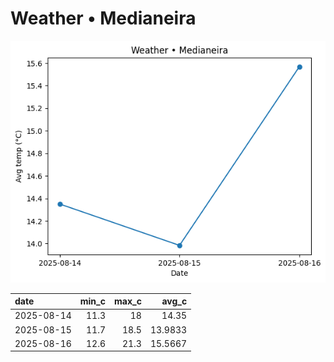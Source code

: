 # Weather • Medianeira

![chart](/reports/img/2025-08-14_weather.png)

| date       |   min_c |   max_c |   avg_c |
|:-----------|--------:|--------:|--------:|
| 2025-08-14 |    11.3 |    18   | 14.35   |
| 2025-08-15 |    11.7 |    18.5 | 13.9833 |
| 2025-08-16 |    12.6 |    21.3 | 15.5667 |
